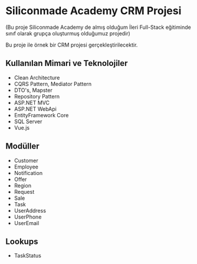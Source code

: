﻿# Siliconmade Academy CRM Projesi
 (Bu proje Siliconmade Academy de almış olduğum İleri Full-Stack eğitiminde sınıf olarak grupça oluşturmuş olduğumuz projedir)

Bu proje ile örnek bir CRM projesi gerçekleştirilecektir.

## Kullanılan Mimari ve Teknolojiler
- Clean Architecture
- CQRS Pattern, Mediator Pattern
- DTO's, Mapster
- Repository Pattern
- ASP.NET MVC
- ASP.NET WebApi
- EntityFramework Core
- SQL Server
- Vue.js

## Modüller

- Customer
- Employee
- Notification
- Offer
- Region
- Request
- Sale
- Task
- UserAddress
- UserPhone
- UserEmail

## Lookups
- TaskStatus
